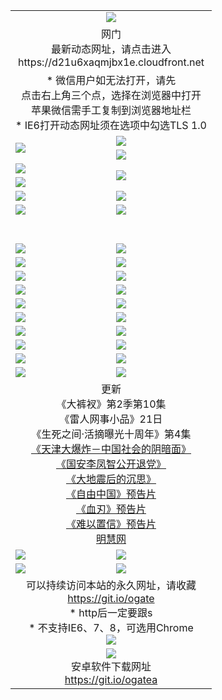 ﻿<table>
  <tr></tr>
  <tr><td colspan=2 align=center><img src="https://cloud.githubusercontent.com/assets/11880933/13434984/f430fae2-e012-11e5-814f-c2df1e82b247.jpg" /></td></tr>
  <tr><td colspan=2 align=center>网门<br>最新动态网址，请点击进入
<br>https://d21u6xaqmjbx1e.cloudfront.net
    </td>
  </tr>
  <tr>
    <td colspan=2 align=center>* 微信用户如无法打开，请先<br>点击右上角三个点，选择在浏览器中打开<br>苹果微信需手工复制到浏览器地址栏
    <br>* IE6打开动态网址须在选项中勾选TLS 1.0</td>
  </tr>
  <tr>
    <td rowspan=2><a href="https://d21u6xaqmjbx1e.cloudfront.net/ogUP.aspx?name=11DKC.mp4&list=11DKC" target="_blank"><img src="https://d21u6xaqmjbx1e.cloudfront.net/Up/11DKC1.jpg" /></a></td> 
    <td><div><a href="https://d21u6xaqmjbx1e.cloudfront.net/ogUP.aspx?name=LRWS.mp4&list=LRWS" target="_blank"><img src="https://d21u6xaqmjbx1e.cloudfront.net/Up/LRWS.jpg" /></a></td>
   </tr>
  <tr>
    <td><a href="https://d21u6xaqmjbx1e.cloudfront.net/ogNiceVedio.aspx" target="_blank"><img src="https://d21u6xaqmjbx1e.cloudfront.net/Up/11TGKDY.jpg" /></a></td>
  </tr>
  <tr>
    <td><a href="https://d21u6xaqmjbx1e.cloudfront.net/ogUP.aspx?name=JQR.mp4&count=2" target="_blank"><img src="https://d21u6xaqmjbx1e.cloudfront.net/Up/JQR.jpg" /></a></td>   
    <td rowspan=2><a href="https://d21u6xaqmjbx1e.cloudfront.net/ogUP.aspx?name=JP.mp4&count=9" target="_blank"><img src="https://d21u6xaqmjbx1e.cloudfront.net/Up/JP.jpg" /></td>
  </tr>
  <tr>
    <td><a href="https://d21u6xaqmjbx1e.cloudfront.net/ogUP.aspx?name=WH.mp4" target="_blank"><img src="https://d21u6xaqmjbx1e.cloudfront.net/Up/WH.jpg" /></a></td>
  </tr>
  <tr>
    <td><a href="https://d21u6xaqmjbx1e.cloudfront.net/ogUP.aspx?name=SSZJ.mp4&list=SSZJ" target="_blank"><img src="https://d21u6xaqmjbx1e.cloudfront.net/Up/SSZJ.jpg" /></a></td>
    <td><a href="https://d21u6xaqmjbx1e.cloudfront.net/ogUP.aspx?name=1XQK.mp4&count=13" target="_blank"><img src="https://d21u6xaqmjbx1e.cloudfront.net/Up/1XQK.jpg" /></a</td>
  </tr>
  <tr>
    <td><a href="https://d21u6xaqmjbx1e.cloudfront.net/ogUP.aspx?name=ZY.mp4&count=2015|16" target="_blank"><img src="https://d21u6xaqmjbx1e.cloudfront.net/Up/ZY.jpg" /></a</td>
    <td><a href="https://d21u6xaqmjbx1e.cloudfront.net/ogUP.aspx?name=XTFY.mp4&count=B|2,A|24" target="_blank"><img src="https://d21u6xaqmjbx1e.cloudfront.net/Up/XTFY.jpg" /></a></td>
  </tr>
  <tr height="40">
  </tr>
  <tr>
    <td><a href="https://d21u6xaqmjbx1e.cloudfront.net/ogUP.aspx?name=4SQQ.mp4&list=4SQQ" target="_blank"><img src="https://d21u6xaqmjbx1e.cloudfront.net/Up/4SQQ0.jpg"/></a></td>
    <td><a href="https://d21u6xaqmjbx1e.cloudfront.net/ogUP.aspx?name=4SHQ.mp4&list=4SHQ" target="_blank"><img src="https://d21u6xaqmjbx1e.cloudfront.net/Up/4SHQ0.jpg"/></a></td>
  </tr>
  <tr>
    <td><a href="https://d21u6xaqmjbx1e.cloudfront.net/ogUP.aspx?name=4SZG.mp4&list=4SZG" target="_blank"><img src="https://d21u6xaqmjbx1e.cloudfront.net/Up/4SZG0.jpg"/></a></td>
    <td><a href="https://d21u6xaqmjbx1e.cloudfront.net/ogUP.aspx?name=4SDJ.mp4&list=4SDJ" target="_blank"><img src="https://d21u6xaqmjbx1e.cloudfront.net/Up/4SDJ0.jpg"/></a></td>
  </tr>
  <tr>
    <td><a href="https://d21u6xaqmjbx1e.cloudfront.net/ogUP.aspx?name=4SGX.mp4&list=4SGX" target="_blank"><img src="https://d21u6xaqmjbx1e.cloudfront.net/Up/4SGX0.jpg"/></a></td>
    <td><a href="https://d21u6xaqmjbx1e.cloudfront.net/ogUP.aspx?name=4SHD.mp4&list=4SHD" target="_blank"><img src="https://d21u6xaqmjbx1e.cloudfront.net/Up/4SHD0.jpg"/></a></td>
  </tr>
  <tr>
    <td><a href="https://d21u6xaqmjbx1e.cloudfront.net/ogUP.aspx?name=4CTX.mp4&list=4CTX" target="_blank"><img src="https://d21u6xaqmjbx1e.cloudfront.net/Up/4CTX0.jpg"/></a></td>
    <td><a href="https://d21u6xaqmjbx1e.cloudfront.net/ogUP.aspx?name=4CWZ.mp4&list=4CWZ" target="_blank"><img src="https://d21u6xaqmjbx1e.cloudfront.net/Up/4CWZ0.jpg"/></a></td>
  </tr>
  <tr>
    <td><a href="https://d21u6xaqmjbx1e.cloudfront.net/onUP.aspx?name=https://d1qhweuvr3wm0g.cloudfront.net/" target="_blank"><img src="https://d21u6xaqmjbx1e.cloudfront.net/Up/0DTW.jpg"/></a></td>
    <td><a href="https://d21u6xaqmjbx1e.cloudfront.net/onUP.aspx?name=https://d240ns8up8earz.cloudfront.net/acenter/" target="_blank"><img src="https://d21u6xaqmjbx1e.cloudfront.net/Up/0TDW.jpg" /></a></td>
  </tr>
  <tr>
    <td><a href="https://d21u6xaqmjbx1e.cloudfront.net/onUP.aspx?name=https://d4508d6vomz2p.cloudfront.net/gb/nsc413.htm" target="_blank"><img src="https://d21u6xaqmjbx1e.cloudfront.net/Up/0DJY.jpg" /></a></td>
    <td><a href="https://d21u6xaqmjbx1e.cloudfront.net/onUP.aspx?name=https://d3bxwq7vzudb5l.cloudfront.net/xtr/gb/prog204.html" target="_blank"><img src="https://d21u6xaqmjbx1e.cloudfront.net/Up/0XTR.jpg" /></a></td>
  </tr>
  <tr>
    <td><a href="https://d21u6xaqmjbx1e.cloudfront.net/onUP.aspx?name=https://d3aj00iefsmfgc.cloudfront.net/" target="_blank"><img src="https://d21u6xaqmjbx1e.cloudfront.net/Up/0MHW.jpg" /></a></td>
    <td><a href="https://d21u6xaqmjbx1e.cloudfront.net/onUP.aspx?name=https://d1sbg9daat0zu5.cloudfront.net/" target="_blank"><img src="https://d21u6xaqmjbx1e.cloudfront.net/Up/0ZJW.jpg" /></a></td>
  </tr>
  <tr>
    <td><a href="https://d21u6xaqmjbx1e.cloudfront.net/ogUP.aspx?name=0FG.zip" target="_blank"><img src="https://d21u6xaqmjbx1e.cloudfront.net/Up/0FG.jpg" /></a></td>
    <td><a href="https://d21u6xaqmjbx1e.cloudfront.net/ogUP.aspx?name=0FGA.apk" target="_blank"><img src="https://d21u6xaqmjbx1e.cloudfront.net/Up/0FGA.jpg" /></a></td>
  </tr>
  <tr>
    <td><a href="https://d21u6xaqmjbx1e.cloudfront.net/ogUP.aspx?name=0U.zip" target="_blank"><img src="https://d21u6xaqmjbx1e.cloudfront.net/Up/0U.jpg" /></a></td>
    <td><a href="https://d21u6xaqmjbx1e.cloudfront.net/ogUP.aspx?name=0UA.apk" target="_blank"><img src="https://d21u6xaqmjbx1e.cloudfront.net/Up/0UA.jpg" /></a></td>
  </tr>
  <tr>
    <td><a href="https://d21u6xaqmjbx1e.cloudfront.net/ogUP.aspx?name=0iPPOTV.zip" target="_blank"><img src="https://d21u6xaqmjbx1e.cloudfront.net/Up/0iPPOTV.jpg" /></a></td>
    <td><a href="https://d21u6xaqmjbx1e.cloudfront.net/ogUP.aspx?name=0iNTD.apk" target="_blank"><img src="https://d21u6xaqmjbx1e.cloudfront.net/Up/0iNTD.jpg" /></a></td>
  </tr>
  <tr>
    <td colspan=2 align=center>更新<br>
      《大裤衩》第2季第10集<br>
      《雷人网事小品》21日<br>
      《生死之间·活摘曝光十周年》第4集</a><br>
      <a href="https://d21u6xaqmjbx1e.cloudfront.net/ogUP.aspx?name=4TJDBZ.mp4" target="_blank">《天津大爆炸－中国社会的阴暗面》</a><br>
      <a href="https://d21u6xaqmjbx1e.cloudfront.net/ogUP.aspx?name=4LFZ.mp4" target="_blank">《国安李凤智公开退党》</a><br>
      <a href="https://d21u6xaqmjbx1e.cloudfront.net/ogUP.aspx?name=4DDZHDCS.mp4" target="_blank">《大地震后的沉思》</a><br>
      <a href="https://d21u6xaqmjbx1e.cloudfront.net/ogUP.aspx?name=11ZYZG0.mp4" target="_blank">《自由中国》预告片</a><br>
      <a href="https://d21u6xaqmjbx1e.cloudfront.net/ogUP.aspx?name=11XR.mp4" target="_blank">《血刃》预告片</a><br>
      <a href="https://d21u6xaqmjbx1e.cloudfront.net/ogUP.aspx?name=11NYZX.mp4&count=2" target="_blank">《难以置信》预告片</a><br>
      <a href="https://d21u6xaqmjbx1e.cloudfront.net/onUP.aspx?name=https://www.minghui.org/" target="_blank">明慧网</a></td>
    </td>
  </tr>
  <tr>
    <td><a href="https://d21u6xaqmjbx1e.cloudfront.net/ogNice.aspx" target="_blank"><img src="https://cloud.githubusercontent.com/assets/11880933/13720378/f84bb392-e841-11e5-8739-815049dd6ff8.jpg" /></a></td>
    <td><a href="https://d21u6xaqmjbx1e.cloudfront.net/onCO.aspx?ob=600%E4%BA%8B%E7%89%A9&op=%E5%A2%9E%E5%88%A0%E6%94%B9&args=WH1~%23%E7%B1%BB%E5%9E%8B6%E6%96%B0%E9%97%BB%7c%23%E7%B1%BB%E5%9E%8B6%E8%AF%84%E8%AE%BA&mode=" target="_blank"><img src="https://cloud.githubusercontent.com/assets/11880933/13720380/04d76a16-e842-11e5-8833-e627daa88802.jpg" /></a></td> 
  </tr>
  <tr>
    <td><a href="https://d21u6xaqmjbx1e.cloudfront.net/ogDY.aspx" target="_blank"><img src="https://cloud.githubusercontent.com/assets/11880933/13720384/11817090-e842-11e5-9571-7dc2f1af9f42.jpg" /></a></td>
    <td><a href="https://d21u6xaqmjbx1e.cloudfront.net/ogST.aspx" target="_blank"><img src="https://cloud.githubusercontent.com/assets/11880933/13720385/1467ea3c-e842-11e5-86df-c96c9a556aaf.jpg" /></a></td> 
  </tr>
  <!--tr>
    <td colspan=2 align=center>
      <微信可扫描以下临时二维码<br/>https://bit.ly/1mBQHW8<br/><a href="https://d21u6xaqmjbx1e.cloudfront.net/Up/0WMGDL3.png" target="_blank"><img src="https://d21u6xaqmjbx1e.cloudfront.net/Up/0WMGD3.png"/></a>
  </tr-->
  <tr>
    <td colspan=2 align=center>可以持续访问本站的永久网址，请收藏<br/><a href="https://git.io/ogate" target="_blank">https://git.io/ogate</a><br/>* http后一定要跟s<br/>* 不支持IE6、7、8，可选用Chrome<br/><a href="https://d21u6xaqmjbx1e.cloudfront.net/Up/0WMGDL2.png" target="_blank"><img src="https://d21u6xaqmjbx1e.cloudfront.net/Up/0WMGD2.png"/></a></td>
  </tr>
  <tr>
    <td colspan=2 align=center><a href="https://d21u6xaqmjbx1e.cloudfront.net/ogUP.aspx?name=0oGate.apk" target="_blank"><img src="https://cloud.githubusercontent.com/assets/11880933/13720399/75e143ee-e842-11e5-9f0a-1421f423c80f.jpg" /></a><br>安卓软件下载网址<br><a href="https://git.io/ogatea">https://git.io/ogatea</a></td>
  </tr>
  <!--tr>
    <td colspan=2 align=center>可能失效的动态网址
    </td>
  </tr-->
</table>

